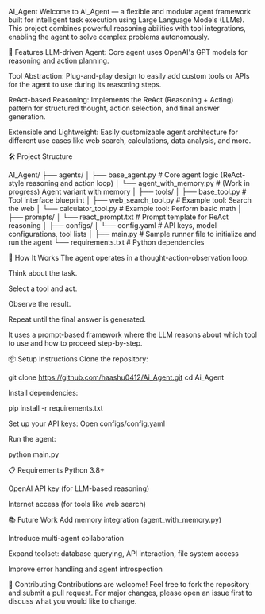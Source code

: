 AI_Agent
Welcome to AI_Agent — a flexible and modular agent framework built for intelligent task execution using Large Language Models (LLMs).
This project combines powerful reasoning abilities with tool integrations, enabling the agent to solve complex problems autonomously.

🚀 Features
LLM-driven Agent:
Core agent uses OpenAI's GPT models for reasoning and action planning.

Tool Abstraction:
Plug-and-play design to easily add custom tools or APIs for the agent to use during its reasoning steps.

ReAct-based Reasoning:
Implements the ReAct (Reasoning + Acting) pattern for structured thought, action selection, and final answer generation.

Extensible and Lightweight:
Easily customizable agent architecture for different use cases like web search, calculations, data analysis, and more.

🛠 Project Structure

AI_Agent/
├── agents/
│   ├── base_agent.py       # Core agent logic (ReAct-style reasoning and action loop)
│   └── agent_with_memory.py # (Work in progress) Agent variant with memory
│
├── tools/
│   ├── base_tool.py         # Tool interface blueprint
│   ├── web_search_tool.py   # Example tool: Search the web
│   └── calculator_tool.py   # Example tool: Perform basic math
│
├── prompts/
│   └── react_prompt.txt     # Prompt template for ReAct reasoning
│
├── configs/
│   └── config.yaml          # API keys, model configurations, tool lists
│
├── main.py                  # Sample runner file to initialize and run the agent
└── requirements.txt         # Python dependencies

🧠 How It Works
The agent operates in a thought-action-observation loop:

Think about the task.

Select a tool and act.

Observe the result.

Repeat until the final answer is generated.

It uses a prompt-based framework where the LLM reasons about which tool to use and how to proceed step-by-step.

📦 Setup Instructions
Clone the repository:

git clone https://github.com/haashu0412/Ai_Agent.git
cd Ai_Agent

Install dependencies:

pip install -r requirements.txt

Set up your API keys:
Open configs/config.yaml

Run the agent:

python main.py

📋 Requirements
Python 3.8+

OpenAI API key (for LLM-based reasoning)

Internet access (for tools like web search)

📚 Future Work
Add memory integration (agent_with_memory.py)

Introduce multi-agent collaboration

Expand toolset: database querying, API interaction, file system access

Improve error handling and agent introspection

🤝 Contributing
Contributions are welcome! Feel free to fork the repository and submit a pull request.
For major changes, please open an issue first to discuss what you would like to change.

